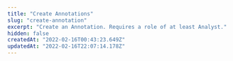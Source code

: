 ```yaml
---
title: "Create Annotations"
slug: "create-annotation"
excerpt: "Create an Annotation. Requires a role of at least Analyst."
hidden: false
createdAt: "2022-02-16T00:43:23.649Z"
updatedAt: "2022-02-16T22:07:14.178Z"
---
```

